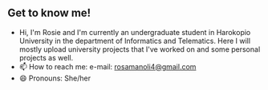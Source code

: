 ## Get to know me!

- Hi, I'm Rosie and I'm currently an undergraduate student in Harokopio University in the department of Informatics and Telematics. Here I will mostly upload university projects that I've worked on and some personal projects as well.
- 📫 How to reach me: e-mail: rosamanoli4@gmail.com
- 😄 Pronouns: She/her
